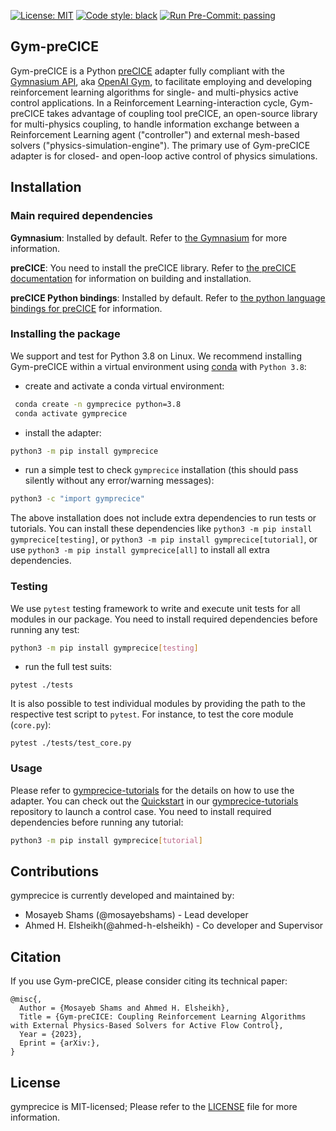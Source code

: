 [![License: MIT](https://img.shields.io/badge/License-MIT-blue.svg)](https://github.com/gymprecice/gymprecice/blob/master/LICENSE.md)
[![Code style: black](https://img.shields.io/badge/code%20style-black-000000.svg)](https://github.com/psf/black)
[![Run Pre-Commit: passing](https://github.com/gymprecice/gymprecice/actions/workflows/pre-commit.yml/badge.svg)](https://github.com/gymprecice/gymprecice/actions/workflows/pre-commit.yml)
## Gym-preCICE

Gym-preCICE is a Python [preCICE](https://github.com/precice/precice) adapter fully compliant with the
[Gymnasium API](https://github.com/Farama-Foundation/Gymnasium), aka [OpenAI Gym](https://github.com/openai/gym),
to facilitate employing and developing reinforcement learning algorithms for single- and multi-physics active control applications.
In a Reinforcement Learning-interaction cycle, Gym-preCICE takes advantage of coupling tool preCICE, an open-source library for multi-physics coupling, to handle information exchange between a Reinforcement Learning agent ("controller") and external mesh-based solvers ("physics-simulation-engine"). The primary use of Gym-preCICE adapter is for closed- and open-loop active control of physics simulations.

## Installation

### Main required dependencies
**Gymnasium**:  Installed by default. Refer to [the Gymnasium](https://github.com/Farama-Foundation/Gymnasium) for more information.

**preCICE**: You need to install the preCICE library. Refer to [the preCICE documentation](https://precice.org/installation-overview.html) for information on building and installation.

**preCICE Python bindings**: Installed by default. Refer to [the python language bindings for preCICE](https://github.com/precice/python-bindings) for information.

### Installing the package
We support and test for Python 3.8 on Linux. We recommend installing Gym-preCICE within a virtual environment using [conda](https://www.anaconda.com/products/distribution#Downloads) with `Python 3.8`:

- create and activate a conda virtual environment:
```bash
 conda create -n gymprecice python=3.8
 conda activate gymprecice
```
- install the adapter:
```bash
python3 -m pip install gymprecice
```
- run a simple test to check `gymprecice` installation (this should pass silently without any error/warning messages):
```bash
python3 -c "import gymprecice"
```
The above installation does not include extra dependencies to run tests or tutorials. You can install these dependencies like `python3 -m pip install gymprecice[testing]`, or
`python3 -m pip install gymprecice[tutorial]`, or use `python3 -m pip install gymprecice[all]` to install all extra dependencies.

### Testing
We use `pytest` testing framework to write and execute unit tests for all modules in our package. You need to install
required dependencies before running any test:
```bash
python3 -m pip install gymprecice[testing]
```
- run the full test suits:
```
pytest ./tests
```
It is also possible to test individual modules by providing the path to the respective test script to `pytest`. For instance, to test the core module (`core.py`):
```
pytest ./tests/test_core.py
```
### Usage
Please refer to [gymprecice-tutorials](https://github.com/gymprecice/gymprecice-tutorials) for the details on how to use the adapter. You can check out the [Quickstart](https://github.com/gymprecice/gymprecice-tutorials/tree/main/quickstart) in our [gymprecice-tutorials](https://github.com/gymprecice/gymprecice-tutorials) repository to launch a control case. You need to install
required dependencies before running any tutorial:
```bash
python3 -m pip install gymprecice[tutorial]
```

## Contributions

gymprecice is currently developed and maintained by:

- Mosayeb Shams (@mosayebshams) - Lead developer
- Ahmed H. Elsheikh(@ahmed-h-elsheikh) - Co developer and Supervisor

## Citation
If you use Gym-preCICE, please consider citing its technical paper:

```
@misc{,
  Author = {Mosayeb Shams and Ahmed H. Elsheikh},
  Title = {Gym-preCICE: Coupling Reinforcement Learning Algorithms with External Physics-Based Solvers for Active Flow Control},
  Year = {2023},
  Eprint = {arXiv:},
}
```

## License

gymprecice is MIT-licensed; Please refer to the [LICENSE](https://github.com/gymprecice/blob/main/LICENSE) file for more information.
